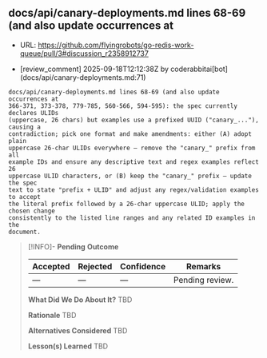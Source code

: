 ## docs/api/canary-deployments.md lines 68-69 (and also update occurrences at

- URL: https://github.com/flyingrobots/go-redis-work-queue/pull/3#discussion_r2358912737

- [review_comment] 2025-09-18T12:12:38Z by coderabbitai[bot] (docs/api/canary-deployments.md:71)

```text
docs/api/canary-deployments.md lines 68-69 (and also update occurrences at
366-371, 373-378, 779-785, 560-566, 594-595): the spec currently declares ULIDs
(uppercase, 26 chars) but examples use a prefixed UUID ("canary_..."), causing a
contradiction; pick one format and make amendments: either (A) adopt plain
uppercase 26-char ULIDs everywhere — remove the "canary_" prefix from all
example IDs and ensure any descriptive text and regex examples reflect 26
uppercase ULID characters, or (B) keep the "canary_" prefix — update the spec
text to state "prefix + ULID" and adjust any regex/validation examples to accept
the literal prefix followed by a 26-char uppercase ULID; apply the chosen change
consistently to the listed line ranges and any related ID examples in the
document.
```

> [!INFO]- **Pending**
> **Outcome**
> 
> | Accepted | Rejected | Confidence | Remarks |
> |----------|----------|------------|---------|
> | — | — | — | Pending review. |
>
> **What Did We Do About It?**
> TBD
>
> **Rationale**
> TBD
>
> **Alternatives Considered**
> TBD
>
> **Lesson(s) Learned**
> TBD

